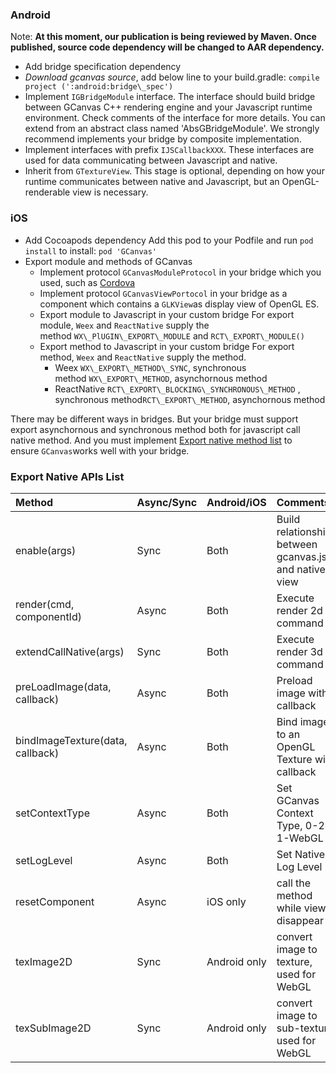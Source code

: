 ### Android

Note: **At this moment, our publication is being reviewed by Maven. Once published, source code dependency will be changed to AAR dependency.**

* Add bridge specification dependency
* _Download gcanvas source_, add below line to your build.gradle:
  `compile project (':android:bridge\_spec')`
* Implement `IGBridgeModule` interface. The interface should build bridge between GCanvas C++ rendering engine and your Javascript runtime environment. Check comments of the interface for more details. You can extend from an abstract class named 'AbsGBridgeModule'. We strongly recommend implements your bridge by composite implementation.
* Implement interfaces with prefix `IJSCallbackXXX`. These interfaces are used for data communicating between Javascript and native.
* Inherit from `GTextureView`. This stage is optional, depending on how your runtime communicates between native and Javascript, but an OpenGL-renderable view is necessary.

### iOS

* Add Cocoapods dependency Add this pod to your Podfile and run `pod install` to install:
  `pod 'GCanvas'`
* Export module and methods of GCanvas
  * Implement protocol `GCanvasModuleProtocol` in your bridge which you used, such as [Cordova](https://cordova.apache.org/)
  * Implement protocol `GCanvasViewPortocol` in your bridge as a component which contains a `GLKView`as display view of OpenGL ES.
  * Export module to Javascript in your custom bridge For export module, `Weex` and `ReactNative` supply the method `WX\_PlUGIN\_EXPORT\_MODULE` and `RCT\_EXPORT\_MODULE()`
  * Export method to Javascript in your custom bridge For export method, `Weex` and `ReactNative` supply the method.
    * Weex `WX\_EXPORT\_METHOD\_SYNC`, synchronous method `WX\_EXPORT\_METHOD`, asynchornous method
    * ReactNative `RCT\_EXPORT\_BLOCKING\_SYNCHRONOUS\_METHOD` , synchronous method`RCT\_EXPORT\_METHOD`, asynchornous method

There may be different ways in bridges. But your bridge must support export asynchornous and synchronous method both for javascript call native method. And you must implement [Export native method list](#expot-native-apis-list) to ensure `GCanvas`works well with your bridge.


### Export Native APIs List
| Method | Async/Sync | Android/iOS | Comments |
| :--- | :--- | :--- | :--- |
| enable(args) | Sync | Both | Build relationships between gcanvas.js and native view |
| render(cmd, componentId) | Async | Both | Execute render 2d command |
| extendCallNative(args) | Sync | Both | Execute render 3d command |
| preLoadImage(data, callback) | Async | Both | Preload image with callback |
| bindImageTexture(data, callback) | Async | Both | Bind image to an OpenGL Texture with callback |
| setContextType | Async | Both | Set GCanvas Context Type, 0-2d, 1-WebGL |
| setLogLevel | Async | Both | Set Native Log Level |
| resetComponent | Async | iOS only | call the method while view disappear |
| texImage2D | Sync | Android only | convert image to texture, used for WebGL |
| texSubImage2D | Sync | Android only | convert image to sub-texture, used for WebGL |
